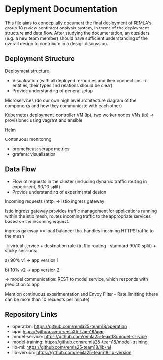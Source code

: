 # Deplyment Documentation

This file aims to conceptially document the final deployment of REMLA's group 18 review sentiment analysis system, in terms of the deployment structure and data flow. After studying the documentation, an outsiders (e.g. a new team member) should have sufficient understanding of the overall design to contribute in a design discussion.

## Deployment Structure
Deployment structure 
- Visualization (with all deployed resources and their connections -> entities, their types and relations should be clear)
- Provide understanding of general setup

Microservices (do our own high level architecture diagram of the components and how they communicate with each other)

Kubernetes deployment: controller VM (ip), two worker nodes VMs (ip) -> provisioned using vagrant and ansible

Helm

Continuous monitoring
- prometheus: scrape metrics
- grafana: visualization


## Data Flow
- Flow of requests in the cluster (including dynamic traffic routing in experiment, 90/10 split)
- Provide understanding of experimental design

Incoming requests (http) -> istio ingress gateway

Istio ingress gateway provides traffic management for applications running within the istio mesh, routes incoming traffic to the appropriate services based on the incoming request.

ingress gateway == load balancer that handles incoming HTTPS traffic to the mesh 

-> virtual service + destination rule (traffic routing - standard 90/10 split) + sticky sessions:

a) 90% v1 -> app version 1

b) 10% v2 -> app version 2

-> model communication: REST to model service, which responds with prediction to app

Mention continuous experimentation and 
Envoy Filter - Rate limititing (there can be more than 10 requests per minute)


## Repository Links
- operation: https://github.com/remla25-team18/operation
- app: https://github.com/remla25-team18/app
- model-service: https://github.com/remla25-team18/model-service
- model-training: https://github.com/remla25-team18/model-training
- lib-ml: https://github.com/remla25-team18/lib-ml
- lib-version: https://github.com/remla25-team18/lib-version
